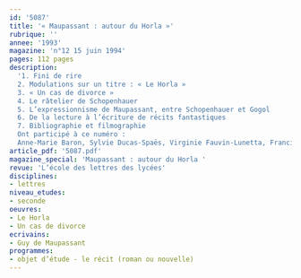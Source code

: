 ```yaml
---
id: '5087'
title: '« Maupassant : autour du Horla »'
rubrique: ''
annee: '1993'
magazine: 'n°12 15 juin 1994'
pages: 112 pages
description: 
  '1. Fini de rire
  2. Modulations sur un titre : « Le Horla »
  3. « Un cas de divorce »
  4. Le râtelier de Schopenhauer
  5. L’expressionnisme de Maupassant, entre Schopenhauer et Gogol
  6. De la lecture à l’écriture de récits fantastiques
  7. Bibliographie et filmographie
  Ont participé à ce numéro :
  Anne-Marie Baron, Sylvie Ducas-Spaës, Virginie Fauvin-Lunetta, Francis Marcoin, Sylvie Thorel-Cailleteau, Thérèse Thumerel et Fabrice Thumerel'
article_pdf: '5087.pdf'
magazine_special: 'Maupassant : autour du Horla '
revue: 'L’école des lettres des lycées'
disciplines:
- lettres
niveau_etudes:
- seconde
oeuvres:
- Le Horla
- Un cas de divorce
ecrivains:
- Guy de Maupassant
programmes:
- objet d’étude - le récit (roman ou nouvelle)
---
```

